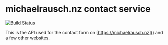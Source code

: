 # michaelrausch.nz contact service
[![Build Status](https://travis-ci.org/michaelrausch/michaelrausch.nz-contact-service.svg?branch=master)](https://travis-ci.org/michaelrausch/michaelrausch.nz-contact-service)

This is the API used for the contact form on [https://michaelrausch.nz]() and a few other websites. 
